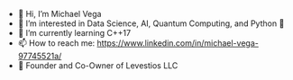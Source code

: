- 👋 Hi, I’m Michael Vega
- 👀 I’m interested in Data Science, AI, Quantum Computing, and Python 🐍
- 🌱 I’m currently learning C++17
- 📫 How to reach me: https://www.linkedin.com/in/michael-vega-97745521a/
- 💼 Founder and Co-Owner of Levestios LLC

<!---
michaelvega/michaelvega is a ✨ special ✨ repository because its `README.md` (this file) appears on your GitHub profile.
You can click the Preview link to take a look at your changes.
--->
